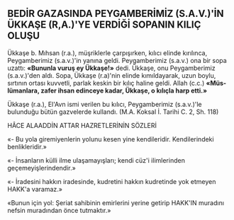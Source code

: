 ## BEDİR GAZASINDA PEYGAMBERİMİZ (S.A.V.)'İN ÜKKAŞE (R,A.)'YE VERDİĞİ SOPANIN KILIÇ OLUŞU

Ükkaşe b. Mıhsan (r.a.), müşriklerle çarpı­şırken, kılıcı elinde kırılınca, Peygamberimiz (s.a.v.)'in yanına geldi. Peygamberimiz (s.a.v.) ona bir sopa uzattı: **«Bununla vuruş ey Ükka­şe!»** dedi. Ükkaşe, onu Peygamberimiz (s.a.v.)'den aldı. Sopa, Ükkaşe (r.a)'nin elinde kımıldayarak, uzun boylu, sırtının ortası kuvvetli, parlak keskin bir kılıç haline geldi. Allah (c.c.) **«Müs­lümanlara, zafer ihsan edinceye kadar, Ükkaşe, o kılıçla harp etti.»**

Ükkaşe (r.a.), El'Avn ismi verilen bu kılıcı, Peygamberimiz (s.a.v.)'le bulunduğu bütün gazvelerde kullandı. (M.A. Koksal İ. Tarihi C. 2, Sh. 118)

HÂCE ALAADDİN ATTAR HAZRETLERİNİN SÖZLERİ

«- Bu yola giremiyenlerin yolunu kesen yi­ne kendileridir. Kendilerindeki benlikleridir.»

«- İnsanların külli ilme ulaşamayışları; ken­di cüz'i ilimlerinden geçemeyişlerindendir.»

«- İradesini hakkın iradesinde, kudretini hakkın kudretinde yok etmeyen HAKK'a vara­maz.»

«Bunun için yol: Şeriat sahibinin emirlerini yerine getirip HAKK'IN muradını nefsin muradından önce tutmaktır.»
